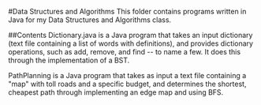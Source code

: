 #Data Structures and Algorithms
This folder contains programs written in Java for my Data Structures and Algorithms class.

##Contents
Dictionary.java is a Java program that takes an input dictionary (text file containing a list of words with definitions), and provides dictionary operations, such as add, remove, and find -- to name a few. It does this through the implementation of a BST.

PathPlanning is a Java program that takes as input a text file containing a "map" with toll roads and a specific budget, and determines the shortest, cheapest path through implementing an edge map and using BFS.

